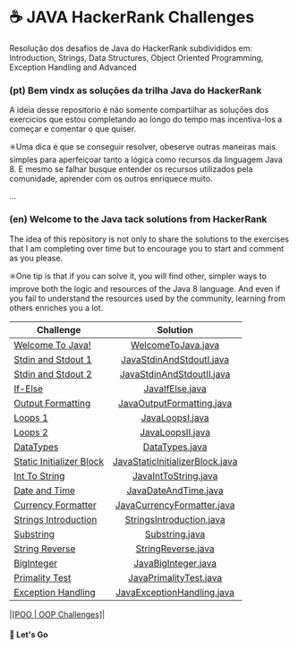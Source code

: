 # :coffee: JAVA HackerRank Challenges

Resolução dos desafios de Java do HackerRank subdivididos em: Introduction, Strings, Data Structures, Object Oriented Programming, Exception Handling and Advanced

### (pt) Bem vindx as soluçōes da trilha Java do HackerRank

A ideia desse repositorio é não somente compartilhar as soluçōes dos exercicios que estou completando ao longo do tempo mas incentiva-los a começar e comentar o que quiser.

:eight_spoked_asterisk:Uma dica é que se conseguir resolver, obeserve outras maneiras mais simples para aperfeiçoar tanto a lógica como recursos da linguagem Java 8. E mesmo se falhar busque entender os recursos utilizados pela comunidade, aprender com os outros enriquece muito.

...

### (en) Welcome to the Java tack solutions from HackerRank

The idea of this repository is not only to share the solutions to the exercises that I am completing over time but to encourage you to start and comment as you please.

:eight_spoked_asterisk:One tip is that if you can solve it, you will find other, simpler ways to improve both the logic and resources of the Java 8 language. And even if you fail to understand the resources used by the community, learning from others enriches you a lot.

| Challenge | Solution |
| - | :-: |
| [Welcome To Java!](https://www.hackerrank.com/challenges/welcome-to-java/problem) | [WelcomeToJava.java](https://github.com/viborotto/JavaHackerRankChallenges/blob/master/src/br/com/vittoria/introduction/WelcomeToJava.java) |
| [Stdin and Stdout 1](https://www.hackerrank.com/challenges/java-stdin-and-stdout-1/problem) | [JavaStdinAndStdoutI.java](https://github.com/viborotto/JavaHackerRankChallenges/blob/master/src/br/com/vittoria/introduction/JavaStdinAndStdoutI.java) |
| [Stdin and Stdout 2](https://www.hackerrank.com/challenges/java-stdin-stdout/problem) | [JavaStdinAndStdoutII.java](https://github.com/viborotto/JavaHackerRankChallenges/blob/master/src/br/com/vittoria/introduction/JavaStdinAndStdoutII.java) |
| [If-Else](https://www.hackerrank.com/challenges/java-if-else/problem) | [JavaIfElse.java](https://github.com/viborotto/JavaHackerRankChallenges/blob/master/src/br/com/vittoria/introduction/JavaIfElse.java) |
| [Output Formatting](https://www.hackerrank.com/challenges/java-output-formatting/problem) | [JavaOutputFormatting.java](https://github.com/viborotto/JavaHackerRankChallenges/blob/master/src/br/com/vittoria/introduction/JavaOutputFormatting.java) |
| [Loops 1](https://www.hackerrank.com/challenges/java-loops-i/problem) | [JavaLoopsI.java](https://github.com/viborotto/JavaHackerRankChallenges/blob/master/src/br/com/vittoria/introduction/JavaLoopsI.java) |
| [Loops 2](https://www.hackerrank.com/challenges/java-loops/problem) | [JavaLoopsII.java](https://github.com/viborotto/JavaHackerRankChallenges/blob/master/src/br/com/vittoria/introduction/JavaLoopsII.java) |
| [DataTypes](https://www.hackerrank.com/challenges/java-datatypes/problem) | [DataTypes.java](https://github.com/viborotto/JavaHackerRankChallenges/blob/master/src/br/com/vittoria/introduction/JavaDataTypes.java) |
| [Static Initializer Block](https://www.hackerrank.com/challenges/java-static-initializer-block/problem) | [JavaStaticInitializerBlock.java](https://github.com/viborotto/JavaHackerRankChallenges/blob/master/src/br/com/vittoria/introduction/JavaStaticInitializerBlock.java) |
| [Int To String](https://www.hackerrank.com/challenges/java-int-to-string/problem) | [JavaIntToString.java](https://github.com/viborotto/JavaHackerRankChallenges/blob/master/src/br/com/vittoria/introduction/JavaIntToString.java) |
| [Date and Time](https://www.hackerrank.com/challenges/java-date-and-time/problem) | [JavaDateAndTime.java](https://github.com/viborotto/JavaHackerRankChallenges/blob/master/src/br/com/vittoria/introduction/JavaDateAndTime.java) |
| [Currency Formatter](https://www.hackerrank.com/challenges/java-currency-formatter/problem) | [JavaCurrencyFormatter.java](https://github.com/viborotto/JavaHackerRankChallenges/blob/master/src/br/com/vittoria/introduction/JavaCurrencyFormatter.java) |
| [Strings Introduction](https://www.hackerrank.com/challenges/java-strings-introduction/problem) | [StringsIntroduction.java](https://github.com/viborotto/JavaHackerRankChallenges/blob/master/src/br/com/vittoria/strings/StringsIntroduction.java) |
| [Substring](https://www.hackerrank.com/challenges/java-substring/problem) | [Substring.java](https://github.com/viborotto/JavaHackerRankChallenges/blob/master/src/br/com/vittoria/strings/Substring.java) |
| [String Reverse](https://www.hackerrank.com/challenges/java-string-reverse/problem) | [StringReverse.java](https://github.com/viborotto/JavaHackerRankChallenges/blob/master/src/br/com/vittoria/strings/StringReverse.java) |
| [BigInteger](https://www.hackerrank.com/challenges/java-biginteger/problem) | [JavaBigInteger.java](https://github.com/viborotto/JavaHackerRankChallenges/blob/master/src/br/com/vittoria/bignumber/JavaBigInteger.java) |
| [Primality Test](https://www.hackerrank.com/challenges/java-primality-test/problem) | [JavaPrimalityTest.java](https://github.com/viborotto/JavaHackerRankChallenges/blob/master/src/br/com/vittoria/bignumber/JavaPrimalityTest.java) |
| [Exception Handling](https://www.hackerrank.com/challenges/java-exception-handling/problem) | [JavaExceptionHandling.java](https://github.com/viborotto/JavaHackerRankChallenges/blob/master/src/br/com/vittoria/exceptionhandling/JavaExceptionHandling.java) |

|[[POO | OOP Challenges]](https://github.com/viborotto/JavaHackerRankChallenges/tree/master/src/br/com/vittoria/OOP)|

#### 🚀️ Let's Go

